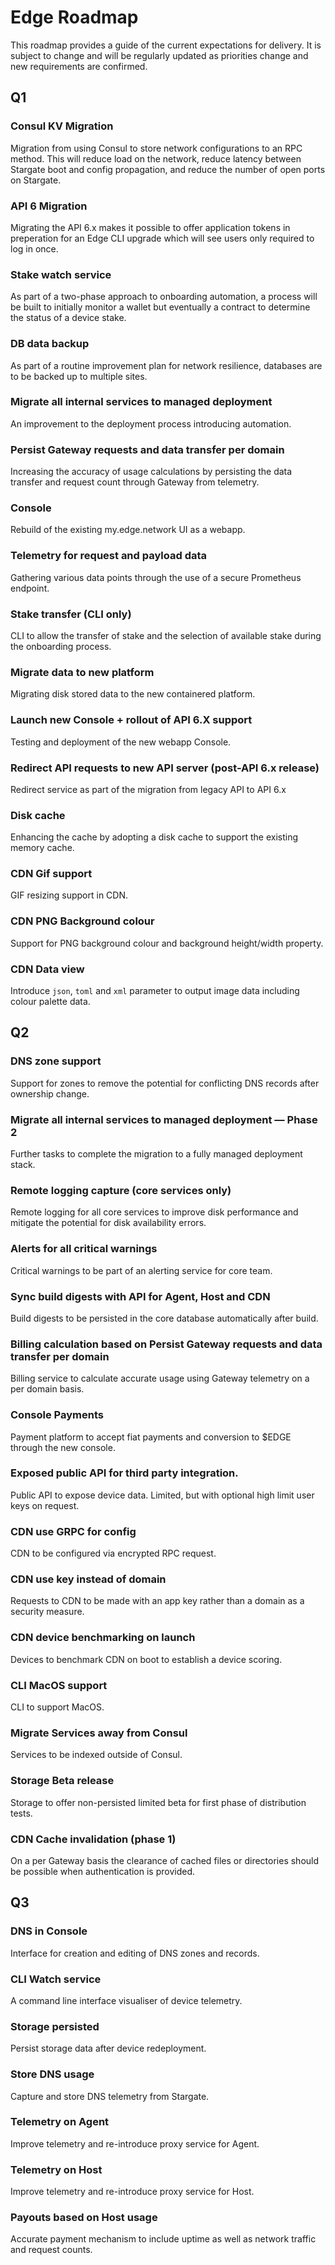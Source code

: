 # Edge Roadmap
This roadmap provides a guide of the current expectations for delivery. It is subject to change and will be regularly updated as priorities change and new requirements are confirmed.

## Q1

### Consul KV Migration
Migration from using Consul to store network configurations to an RPC method. This will reduce load on the network, reduce latency between Stargate boot and config propagation, and reduce the number of open ports on Stargate.

### API 6 Migration
Migrating the API 6.x makes it possible to offer application tokens in preperation for an Edge CLI upgrade which will see users only required to log in once.

### Stake watch service
As part of a two-phase approach to onboarding automation, a process will be built to initially monitor a wallet but eventually a contract to determine the status of a device stake.

### DB data backup
As part of a routine improvement plan for network resilience, databases are to be backed up to multiple sites.

### Migrate all internal services to managed deployment
An improvement to the deployment process introducing automation.

### Persist Gateway requests and data transfer per domain
Increasing the accuracy of usage calculations by persisting the data transfer and request count through Gateway from telemetry.

### Console
Rebuild of the existing my.edge.network UI as a webapp.

### Telemetry for request and payload data
Gathering various data points through the use of a secure Prometheus endpoint.

### Stake transfer (CLI only)
CLI to allow the transfer of stake and the selection of available stake during the onboarding process.

### Migrate data to new platform
Migrating disk stored data to the new containered platform.

### Launch new Console + rollout of API 6.X support
Testing and deployment of the new webapp Console.

### Redirect API requests to new API server (post-API 6.x release)
Redirect service as part of the migration from legacy API to API 6.x

### Disk cache
Enhancing the cache by adopting a disk cache to support the existing memory cache.

### CDN Gif support
GIF resizing support in CDN.

### CDN PNG Background colour
Support for PNG background colour and background height/width property.

### CDN Data view
Introduce `json`, `toml` and `xml` parameter to output image data including colour palette data.

## Q2

### DNS zone support
Support for zones to remove the potential for conflicting DNS records after ownership change.

### Migrate all internal services to managed deployment — Phase 2
Further tasks to complete the migration to a fully managed deployment stack.

### Remote logging capture (core services only)
Remote logging for all core services to improve disk performance and mitigate the potential for disk availability errors.

### Alerts for all critical warnings
Critical warnings to be part of an alerting service for core team.

### Sync build digests with API for Agent, Host and CDN
Build digests to be persisted in the core database automatically after build.

### Billing calculation based on Persist Gateway requests and data transfer per domain
Billing service to calculate accurate usage using Gateway telemetry on a per domain basis.

### Console Payments
Payment platform to accept fiat payments and conversion to $EDGE through the new console.

### Exposed public API for third party integration. 
Public API to expose device data. Limited, but with optional high limit user keys on request.

### CDN use GRPC for config
CDN to be configured via encrypted RPC request.

### CDN use key instead of domain
Requests to CDN to be made with an app key rather than a domain as a security measure.

### CDN device benchmarking on launch
Devices to benchmark CDN on boot to establish a device scoring.

### CLI MacOS support
CLI to support MacOS.

### Migrate Services away from Consul
Services to be indexed outside of Consul.

### Storage Beta release
Storage to offer non-persisted limited beta for first phase of distribution tests.

### CDN Cache invalidation (phase 1)
On a per Gateway basis the clearance of cached files or directories should be possible when authentication is provided.

## Q3

### DNS in Console
Interface for creation and editing of DNS zones and records.

### CLI Watch service
A command line interface visualiser of device telemetry.

### Storage persisted
Persist storage data after device redeployment.

### Store DNS usage
Capture and store DNS telemetry from Stargate.

### Telemetry on Agent
Improve telemetry and re-introduce proxy service for Agent.

### Telemetry on Host
Improve telemetry and re-introduce proxy service for Host.

### Payouts based on Host usage
Accurate payment mechanism to include uptime as well as network traffic and request counts.

